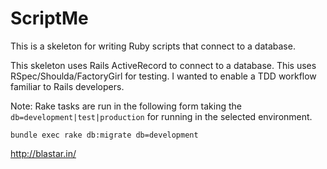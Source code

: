 ScriptMe
========

This is a skeleton for writing Ruby scripts that connect to a database.

This skeleton uses Rails ActiveRecord to connect to a database. This
uses RSpec/Shoulda/FactoryGirl for testing. I wanted to enable a TDD
workflow familiar to Rails developers.

Note: Rake tasks are run in the following form taking the
`db=development|test|production` for running in the selected environment.

`bundle exec rake db:migrate db=development`

http://blastar.in/
